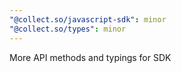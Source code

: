 ```yaml
---
"@collect.so/javascript-sdk": minor
"@collect.so/types": minor
---
```


More API methods and typings for SDK

